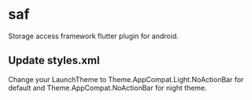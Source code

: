 # saf

Storage access framework flutter plugin for android.

## Update styles.xml

Change your LaunchTheme to Theme.AppCompat.Light.NoActionBar for default and Theme.AppCompat.NoActionBar for night theme.